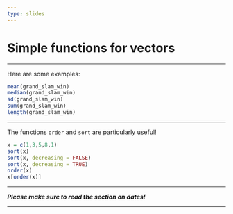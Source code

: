 ```yaml
---
type: slides
---
```


# Simple functions for vectors

---

Here are some examples:

```r
mean(grand_slam_win)
median(grand_slam_win)
sd(grand_slam_win)
sum(grand_slam_win)
length(grand_slam_win)
```

---

The functions `order` and `sort` are particularly useful!

```r
x = c(1,3,5,8,1)
sort(x)
sort(x, decreasing = FALSE)
sort(x, decreasing = TRUE)
order(x)
x[order(x)]
```

---


***Please make sure to read the section on dates!***



---